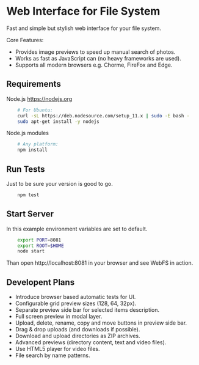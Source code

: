 # Web Interface for File System

Fast and simple but stylish web interface for your file system.

Core Features:

- Provides image previews to speed up manual search of photos.
- Works as fast as JavaScript can (no heavy frameworks are used).
- Supports all modern browsers e.g. Chorme, FireFox and Edge.

## Requirements

Node.js https://nodejs.org

```bash
    # For Ubuntu:
    curl -sL https://deb.nodesource.com/setup_11.x | sudo -E bash -
    sudo apt-get install -y nodejs
```

Node.js modules

```bash
    # Any platform:
    npm install
```

## Run Tests

Just to be sure your version is good to go.

```bash
    npm test
```

## Start Server

In this example environment variables are set to default.

```bash
    export PORT=8081
    export ROOT=$HOME
    node start
```

Than open http://localhost:8081 in your browser and see WebFS in action.

## Developent Plans

- Introduce browser based automatic tests for UI.
- Configurable grid preview sizes (128, 64, 32px).
- Separate preview side bar for selected items description.
- Full screen preview in modal layer.
- Upload, delete, rename, copy and move buttons in preview side bar.
- Drag & drop uploads (and downloads if possible).
- Download and upload directories as ZIP archives.
- Advanced previews (directory content, text and video files).
- Use HTML5 player for video files.
- File search by name patterns.

